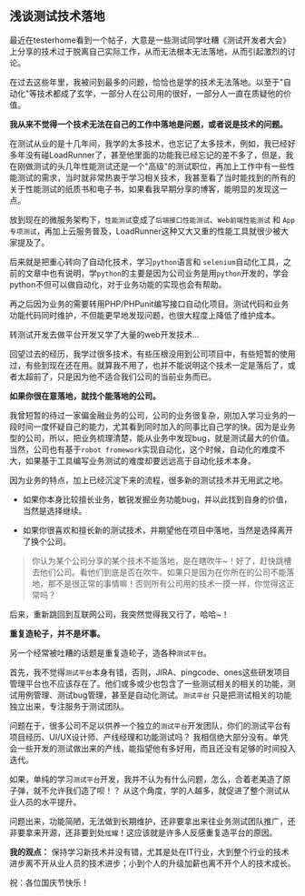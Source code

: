 ## 浅谈测试技术落地

最近在testerhome看到一个帖子，大意是一些测试同学吐糟《测试开发者大会》上分享的技术过于脱离自己实际工作，从而无法根本无法落地，从而引起激烈的讨论。

在过去这些年里，我被问到最多的问题，恰恰也是学的技术无法落地。以至于"自动化"等技术都成了玄学，一部分人在公司用的很好，一部分人一直在质疑他的价值。

__我从来不觉得一个技术无法在自己的工作中落地是问题，或者说是技术的问题。__

在测试从业的是十几年间，我学的太多技术，也忘记了太多技术，例如，我已经好多年没有碰LoadRunner了，甚至他里面的功能我已经忘记的差不多了，但是，我在刚做测试的头几年性能测试还是一个"高级"的测试职位，再加上工作中有一些性能测试的需求，当时就非常热衷于学习相关技术，我甚至看了当时能找到的所有的关于性能测试的纸质书和电子书，如果看我早期分享的博客，能明显的发现这一点。

放到现在的微服务架构下，`性能测试`变成了`后端接口性能测试`、`Web前端性能测试` 和 `App专项测试`，再加上云服务普及，LoadRunner这种又大又重的性能工具就很少被大家提及了。

后来就是把重心转向了自动化技术，学习`python`语言和 `selenium`自动化工具，之前的文章中也有说明，学`python`的主要是因为公司业务是用`python`开发的，学会python不但可以做自动化，对于业务功能的实现也会有帮助。

再之后因为业务的需要转用PHP/PHPunit编写接口自动化项目。测试代码和业务功能代码同时维护，不但能更早地发现问题，也很大程度上降低了维护成本。

转测试开发去做平台开发又学了大量的web开发技术...


回望过去的经历，我学过很多技术，有些压根没用到公司项目中，有些短暂的使用过，有些到现在还在用。就算我不用了，也并不能说明这个技术一定是落后了，或者太超前了，只是因为他不适合我们公司的当前业务而已。

__如果你很在意落地，就找个能落地的公司。__

我曾短暂的待过一家偏金融业务的公司，公司的业务很复杂，刚加入学习业务的一段时间一度怀疑自己的能力，尤其看到同时加入的同事比自己学的快。因为是业务型的公司，所以，把业务梳理清楚，能从业务中发现bug，就是测试最大的价值。当然，公司也有基于`robot fromework`实现自动化，这个时候，自动化的难度不大，如果基于工具编写业务测试的难度却要远远高于自动化技术本身。

因为业务的特点，加上已经沉淀下来的流程，很多新的测试技术并无用武之地。

* 如果你本身比较擅长业务，敏锐发掘业务功能bug，并以此找到自身的价值，当然是选择继续。

* 如果你很喜欢和擅长新的测试技术，并期望他在项目中落地，当然是选择离开了换个公司。

> 你认为某个公司分享的某个技术不能落地，是在瞎吹牛~！好了，赶快跳槽去他们公司。看他们到底是否在吹牛。如果只是因为在你所在的公司不能落地，那不是很正常的事情嘛！否则所有公司用的技术一摸一样，你觉得这正常吗？

后来，重新跳回到互联网公司，我突然觉得我又行了，哈哈~！


__重复造轮子，并不是坏事。__

另一个经常被吐糟的话题是重复造轮子，造各种`测试平台`。

首先，我不觉得`测试平台`本身有错，否则，JIRA、pingcode、ones这些研发项目管理平台也不应该存在了。他们或多或少也包含了一些测试相关的相关的功能，测试用例管理、测试bug管理，甚至是自动化测试。`测试平台` 只是把测试相关的功能独立出来，专注服务于测试团队。

问题在于，很多公司不足以供养一个独立的`测试平台`开发团队，你们的测试平台有项目经历、UI/UX设计师、产线经理和功能测试吗？ 我相信绝大部分没有。单凭会一些开发的测试做出来的产线，能指望他有多好用，而且还没有足够的时间投入迭代。

如果，单纯的学习`测试平台`开发，我并不认为有什么问题，怎么，合着老美造了原子弹，就不允许我们造了呗！？ 从这个角度，学的人越多，就促进了整个测试从业人员的水平提升。

问题出来，功能简陋，无法做到长期维护，还非要拿出来往业务测试团队推广，还非要拿来开源，还非要到处`炫耀`！这应该就是许多人反感重复造平台的原因。

__我的观点：__ 保持学习新技术并没有错，尤其是处在IT行业，大到整个行业的技术进步离不开从业人员的技术进步；小到个人的升级加薪也离不开个人的技术成长。


祝：各位国庆节快乐！


